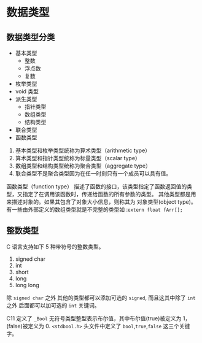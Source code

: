 # 数据类型

## 数据类型分类

- 基本类型
  - 整数
  - 浮点数
  - 复数
- 枚举类型
- void 类型
- 派生类型
  - 指针类型
  - 数组类型
  - 结构类型
- 联合类型
- 函数类型

1. 基本类型和枚举类型统称为算术类型（arithmetic type）
2. 算术类型和指针类型统称为标量类型（scalar type）
3. 数组类型和结构类型统称为聚合类型（aggregate type）
4. 联合类型不是聚合类型因为在任一时刻只有一个成员可以具有值。

函数类型（function type） 描述了函数的接口，该类型指定了函数返回值的类型，又指定了在调用该函数时，传递给函数的所有参数的类型。
其他类型都是用来描述对象的。如果其包含了对象大小信息，则称其为 对象类型(object type)。
有一些由外部定义的数组类型就是不完整的类型如 :`extern float fArr[];`

## 整数类型

C 语言支持如下 5 种带符号的整数类型。

1. signed char
2. int
3. short
4. long
5. long long

除 `signed char` 之外 其他的类型都可以添加可选的 `signed`, 而且这其中除了 `int` 之外 后面都可以加可选的 `int` 关键词。

C11 定义了 `_Bool` 无符号类型整型表示布尔值，其中布尔值(true)被定义为 1，(false)被定义为 0.
`<stdbool.h>` 头文件中定义了 `bool`,`true`,`false` 这三个关键字。
